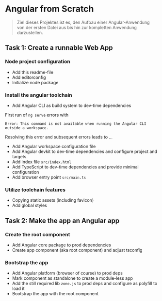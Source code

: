 # Angular from Scratch

> Ziel dieses Projektes ist es, den Aufbau einer Angular-Anwendung von der ersten Datei aus
> bis hin zur kompletten Anwendung darzustellen.

## Task 1: Create a runnable Web App

### Node project configuration

- Add this readme-file
- Add editorconfig
- Initialize node package

### Install the angular toolchain

- Add Angular CLI as build system to dev-time dependencies

First run of `ng serve` errors with

    Error: This command is not available when running the Angular CLI outside a workspace.

Resolving this error and subsequent errors leads to ...

- Add Angular workspace configuration file
- Add Angular devkit to dev-time dependencies and configure project and targets.
- Add index file `src/index.html`
- Add TypeScript to dev-time dependencies and provide minimal configuration
- Add browser entry point `src/main.ts`

### Utilize toolchain features

- Copying static assets (including favicon)
- Add global styles

## Task 2: Make the app an Angular app

### Create the root component

- Add Angular core package to prod dependencies
- Create app component (aka root component) and adjust tsconfig

### Bootstrap the app

- Add Angular platform (browser of course) to prod deps
- Mark component as standalone to create a module-less app
- Add the still required lib `zone.js` to prod deps and configure as polyfill to load it
- Bootstrap the app with the root component

